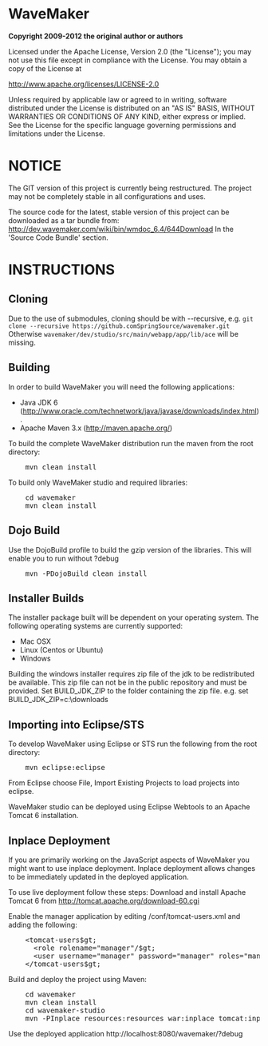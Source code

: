 WaveMaker
=========

**Copyright 2009-2012 the original author or authors**

Licensed under the Apache License, Version 2.0 (the "License");
you may not use this file except in compliance with the License.
You may obtain a copy of the License at

http://www.apache.org/licenses/LICENSE-2.0

Unless required by applicable law or agreed to in writing, software
distributed under the License is distributed on an "AS IS" BASIS,
WITHOUT WARRANTIES OR CONDITIONS OF ANY KIND, either express or implied.
See the License for the specific language governing permissions and
limitations under the License.

NOTICE
======

The GIT version of this project is currently being restructured.
The project may not be completely stable in all configurations and uses.

The source code for the latest, stable version of this project can be downloaded 
as a tar bundle from: http://dev.wavemaker.com/wiki/bin/wmdoc_6.4/644Download
In the 'Source Code Bundle' section.

INSTRUCTIONS
============

Cloning
--------
Due to the use of submodules, cloning should be with --recursive, e.g.
`git clone --recursive https://github.comSpringSource/wavemaker.git`
Otherwise `wavemaker/dev/studio/src/main/webapp/app/lib/ace` will be missing.


Building
--------
In order to build WaveMaker you will need the following applications:

* Java JDK 6 (http://www.oracle.com/technetwork/java/javase/downloads/index.html).
* Apache Maven 3.x (http://maven.apache.org/)

To build the complete WaveMaker distribution run the maven from the root directory:

<pre>
    mvn clean install
</pre>
  
To build only WaveMaker studio and required libraries:

<pre>
    cd wavemaker
    mvn clean install
</pre>  
  
Dojo Build
----------
Use the DojoBuild profile to build the gzip version of the libraries. This will enable you to run without ?debug

<pre>
    mvn -PDojoBuild clean install
</pre>

Installer Builds
----------------
The installer package built will be dependent on your operating system.  The following operating systems are currently supported:

* Mac OSX
* Linux (Centos or Ubuntu)
* Windows

Building the windows installer requires zip file of the jdk to be redistributed be available. This zip file can not be in the public repository and must be provided.
Set BUILD_JDK_ZIP to the folder containing the zip file.
e.g. set BUILD_JDK_ZIP=c:\downloads

Importing into Eclipse/STS
--------------------------
To develop WaveMaker using Eclipse or STS run the following from the root directory:

<pre>
    mvn eclipse:eclipse
</pre>

From Eclipse choose File, Import Existing Projects to load projects into eclipse.

WaveMaker studio can be deployed using Eclipse Webtools to an Apache Tomcat 6 installation. 


Inplace Deployment
------------------
If you are primarily working on the JavaScript aspects of WaveMaker you might want to use inplace deployment. Inplace deployment allows changes to be immediately updated in the deployed application.

To use live deployment follow these steps:
Download and install Apache Tomcat 6 from http://tomcat.apache.org/download-60.cgi

Enable the manager application by editing /conf/tomcat-users.xml and adding the following:
<pre>
    &lt;tomcat-users$gt;
      &lt;role rolename="manager"/$gt;
      &lt;user username="manager" password="manager" roles="manager"/$gt;
    &lt;/tomcat-users$gt;
</pre>

Build and deploy the project using Maven:

<pre>
    cd wavemaker
    mvn clean install
    cd wavemaker-studio
    mvn -PInplace resources:resources war:inplace tomcat:inplace
</pre>

Use the deployed application http://localhost:8080/wavemaker/?debug
